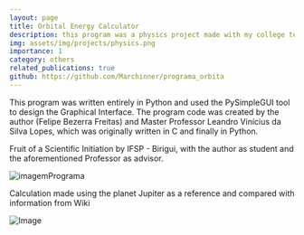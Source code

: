```yaml
---
layout: page
title: Orbital Energy Calculator
description: this program was a physics project made with my college teacher to calculate the orbital energy associated with the orbit of a planet
img: assets/img/projects/physics.png
importance: 1
category: others
related_publications: true
github: https://github.com/Marchinner/programa_orbita
---
```


This program was written entirely in Python and used the PySimpleGUI tool to design the Graphical Interface.
The program code was created by the author (Felipe Bezerra Freitas) and Master Professor Leandro Vinícius da Silva Lopes, which was originally written in C and finally in Python.

Fruit of a Scientific Initiation by IFSP - Birigui, with the author as student and the aforementioned Professor as advisor.

![imagemPrograma](https://user-images.githubusercontent.com/67171908/121971427-15fdd800-cd4f-11eb-9c89-1ff5cb4a6609.png)

Calculation made using the planet Jupiter as a reference and compared with information from Wiki

![Image](https://user-images.githubusercontent.com/67171908/121971534-4cd3ee00-cd4f-11eb-8b3e-6aca08325254.png)
